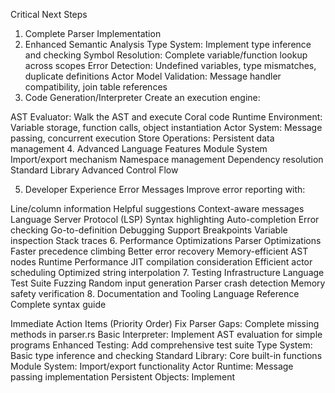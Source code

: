 
Critical Next Steps
1. Complete Parser Implementation
2. Enhanced Semantic Analysis
Type System: Implement type inference and checking
Symbol Resolution: Complete variable/function lookup across scopes
Error Detection: Undefined variables, type mismatches, duplicate definitions
Actor Model Validation: Message handler compatibility, join table references
3. Code Generation/Interpreter
Create an execution engine:

AST Evaluator: Walk the AST and execute Coral code
Runtime Environment: Variable storage, function calls, object instantiation
Actor System: Message passing, concurrent execution
Store Operations: Persistent data management
4. Advanced Language Features
Module System
Import/export mechanism
Namespace management
Dependency resolution
Standard Library
Advanced Control Flow

5. Developer Experience
Error Messages
Improve error reporting with:

Line/column information
Helpful suggestions
Context-aware messages
Language Server Protocol (LSP)
Syntax highlighting
Auto-completion
Error checking
Go-to-definition
Debugging Support
Breakpoints
Variable inspection
Stack traces
6. Performance Optimizations
Parser Optimizations
Faster precedence climbing
Better error recovery
Memory-efficient AST nodes
Runtime Performance
JIT compilation consideration
Efficient actor scheduling
Optimized string interpolation
7. Testing Infrastructure
Language Test Suite
Fuzzing
Random input generation
Parser crash detection
Memory safety verification
8. Documentation and Tooling
Language Reference
Complete syntax guide


Immediate Action Items (Priority Order)
Fix Parser Gaps: Complete missing methods in parser.rs
Basic Interpreter: Implement AST evaluation for simple programs
Enhanced Testing: Add comprehensive test suite
Type System: Basic type inference and checking
Standard Library: Core built-in functions
Module System: Import/export functionality
Actor Runtime: Message passing implementation
Persistent Objects: Implement